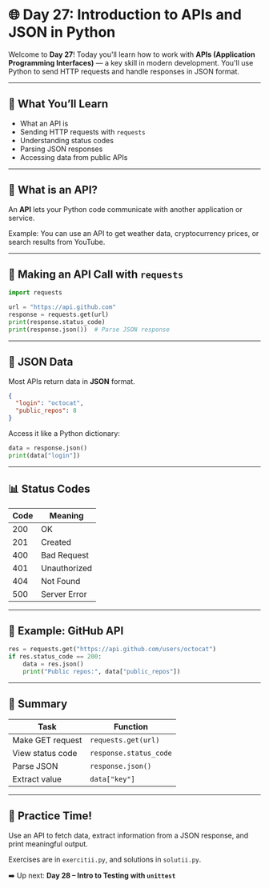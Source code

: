 # 🌐 Day 27: Introduction to APIs and JSON in Python

Welcome to **Day 27**! Today you'll learn how to work with **APIs (Application Programming Interfaces)** — a key skill in modern development. You'll use Python to send HTTP requests and handle responses in JSON format.

---

## 🧠 What You’ll Learn
- What an API is
- Sending HTTP requests with `requests`
- Understanding status codes
- Parsing JSON responses
- Accessing data from public APIs

---

## 🤖 What is an API?

An **API** lets your Python code communicate with another application or service.

Example: You can use an API to get weather data, cryptocurrency prices, or search results from YouTube.

---

## 📡 Making an API Call with `requests`

```python
import requests

url = "https://api.github.com"
response = requests.get(url)
print(response.status_code)
print(response.json())  # Parse JSON response
```

---

## 🧾 JSON Data

Most APIs return data in **JSON** format.

```json
{
  "login": "octocat",
  "public_repos": 8
}
```

Access it like a Python dictionary:

```python
data = response.json()
print(data["login"])
```

---

## 📊 Status Codes

| Code | Meaning            |
|------|---------------------|
| 200  | OK                  |
| 201  | Created             |
| 400  | Bad Request         |
| 401  | Unauthorized        |
| 404  | Not Found           |
| 500  | Server Error        |

---

## 🧪 Example: GitHub API

```python
res = requests.get("https://api.github.com/users/octocat")
if res.status_code == 200:
    data = res.json()
    print("Public repos:", data["public_repos"])
```

---

## 🧰 Summary

| Task               | Function                        |
|--------------------|----------------------------------|
| Make GET request   | `requests.get(url)`              |
| View status code   | `response.status_code`           |
| Parse JSON         | `response.json()`                |
| Extract value      | `data["key"]`                    |

---

## 🎯 Practice Time!

Use an API to fetch data, extract information from a JSON response, and print meaningful output.

Exercises are in `exercitii.py`, and solutions in `solutii.py`.

➡️ Up next: **Day 28 – Intro to Testing with `unittest`**
